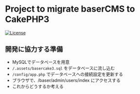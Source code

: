 # Project to migrate baserCMS to CakePHP3

[![License](https://img.shields.io/packagist/l/cakephp/app.svg?style=flat-square)](https://packagist.org/packages/cakephp/app)

## 開発に協力する準備
- MySQLでデータベースを用意
- `/.assets/basercake3.sql` をデータベースに流し込む
- `/config/app.php` でデータベースへの接続設定を更新する
- ブラウザで、/baser/admin/users/index にアクセスする
- これからどうするか考える